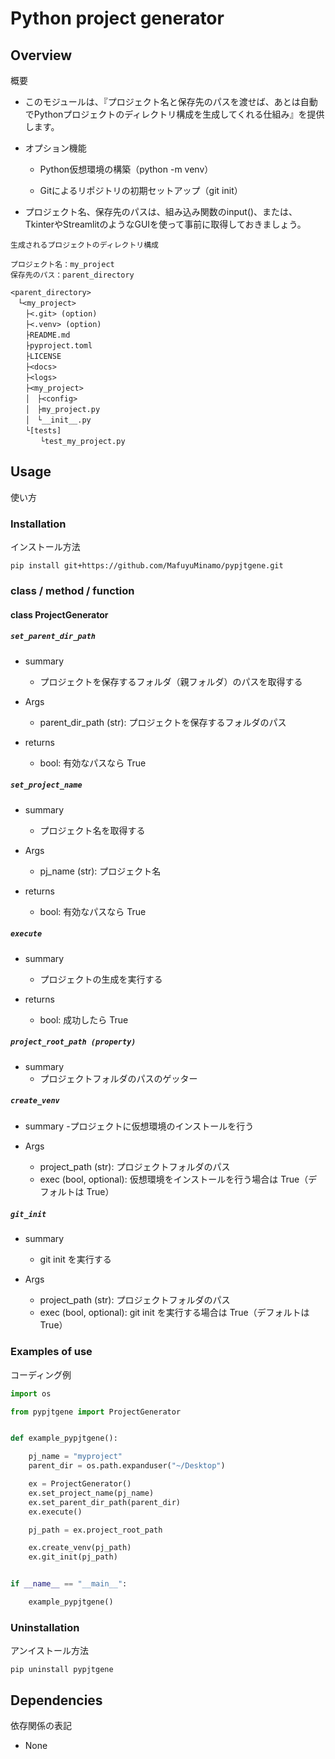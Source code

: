# Python project generator

## Overview

概要

- このモジュールは、『プロジェクト名と保存先のパスを渡せば、あとは自動でPythonプロジェクトのディレクトリ構成を生成してくれる仕組み』を提供します。

- オプション機能

  - Python仮想環境の構築（python -m venv）

  - Gitによるリポジトリの初期セットアップ（git init）

- プロジェクト名、保存先のパスは、組み込み関数のinput()、または、TkinterやStreamlitのようなGUIを使って事前に取得しておきましょう。

```text
生成されるプロジェクトのディレクトリ構成

プロジェクト名：my_project
保存先のパス：parent_directory

<parent_directory>
　└<my_project>
　　├<.git> (option)
　　├<.venv> (option)
　　├README.md
　　├pyproject.toml
　　├LICENSE
　　├<docs>
　　├<logs>
　　├<my_project>
　　│　├<config>
　　│　├my_project.py
　　│　└__init__.py
　　└[tests]
　　　　└test_my_project.py
```

## Usage

使い方

### Installation

インストール方法

`pip install git+https://github.com/MafuyuMinamo/pypjtgene.git`

### class / method / function

#### class ProjectGenerator

##### `set_parent_dir_path`

- summary
  - プロジェクトを保存するフォルダ（親フォルダ）のパスを取得する

- Args
  - parent_dir_path (str): プロジェクトを保存するフォルダのパス

- returns
  - bool: 有効なパスなら True

##### `set_project_name`

- summary
  - プロジェクト名を取得する

- Args
  - pj_name (str): プロジェクト名

- returns
  - bool: 有効なパスなら True

##### `execute`

- summary
  - プロジェクトの生成を実行する

- returns
  - bool: 成功したら True

##### `project_root_path (property)`

- summary
  - プロジェクトフォルダのパスのゲッター

##### `create_venv`

- summary
  -プロジェクトに仮想環境のインストールを行う

- Args
  - project_path (str): プロジェクトフォルダのパス
  - exec (bool, optional): 仮想環境をインストールを行う場合は True（デフォルトは True）

##### `git_init`

- summary
  - git init を実行する

- Args
  - project_path (str): プロジェクトフォルダのパス
  - exec (bool, optional): git init を実行する場合は True（デフォルトは True）

### Examples of use

コーディング例

```python
import os

from pypjtgene import ProjectGenerator


def example_pypjtgene():

    pj_name = "myproject"
    parent_dir = os.path.expanduser("~/Desktop")

    ex = ProjectGenerator()
    ex.set_project_name(pj_name)
    ex.set_parent_dir_path(parent_dir)
    ex.execute()

    pj_path = ex.project_root_path

    ex.create_venv(pj_path)
    ex.git_init(pj_path)


if __name__ == "__main__":

    example_pypjtgene()

```

### Uninstallation

アンイストール方法

`pip uninstall pypjtgene`

## Dependencies

依存関係の表記

- None
